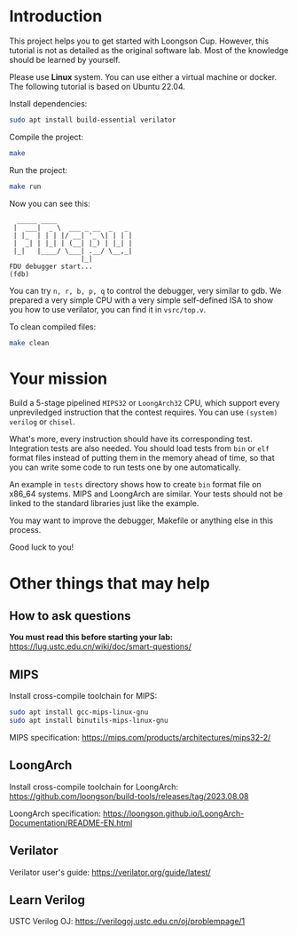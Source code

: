 # Introduction
This project helps you to get started with Loongson Cup. 
However, this tutorial is not as detailed as the original software lab.
Most of the knowledge should be learned by yourself.

Please use **Linux** system. You can use either a virtual machine or docker.
The following tutorial is based on Ubuntu 22.04.

Install dependencies:
```bash
sudo apt install build-essential verilator
```

Compile the project:
```bash
make
```

Run the project:
```bash
make run
```
Now you can see this:
```
  _____ ____
 |  ___|  _ \  ___ _ __  _   _
 | |_  | | | |/ __| '_ \| | | |
 |  _| | |_| | (__| |_) | |_| |
 |_|   |____/ \___| .__/ \__,_|
                  |_|
FDU debugger start...
(fdb)
```
You can try `n, r, b, p, q` to control the debugger, very similar to gdb.
We prepared a very simple CPU with a very simple self-defined ISA to show you how to use verilator, you can find it in `vsrc/top.v`.


To clean compiled files:
```bash
make clean
```

# Your mission
Build a 5-stage pipelined `MIPS32` or `LoongArch32` CPU, which support every unpreviledged instruction that the contest requires.
You can use `(system) verilog` or `chisel`.

What's more, every instruction should have its corresponding test. Integration tests are also needed.
You should load tests from `bin` or `elf` format files instead of putting them in the memory ahead of time, so that you can write some code to run tests one by one automatically.

An example in `tests` directory shows how to create `bin` format file on x86_64 systems. MIPS and LoongArch are similar. Your tests should not be linked to the standard libraries just like the example.

You may want to improve the debugger, Makefile or anything else in this process.

Good luck to you!

# Other things that may help
## How to ask questions
**You must read this before starting your lab:** 
https://lug.ustc.edu.cn/wiki/doc/smart-questions/

## MIPS
Install cross-compile toolchain for MIPS:
``` bash
sudo apt install gcc-mips-linux-gnu
sudo apt install binutils-mips-linux-gnu
```
MIPS specification: https://mips.com/products/architectures/mips32-2/

## LoongArch
Install cross-compile toolchain for LoongArch: https://github.com/loongson/build-tools/releases/tag/2023.08.08

LoongArch specification: https://loongson.github.io/LoongArch-Documentation/README-EN.html

## Verilator
Verilator user's guide: https://verilator.org/guide/latest/

## Learn Verilog
USTC Verilog OJ: https://verilogoj.ustc.edu.cn/oj/problempage/1
